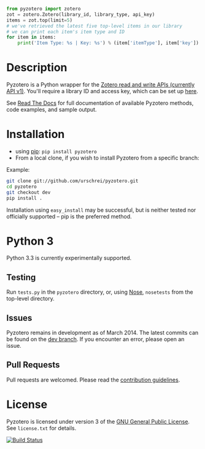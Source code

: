 ``` python
from pyzotero import zotero
zot = zotero.Zotero(library_id, library_type, api_key)
items = zot.top(limit=5)
# we've retrieved the latest five top-level items in our library
# we can print each item's item type and ID
for item in items:
    print('Item Type: %s | Key: %s') % (item['itemType'], item['key'])
```

# Description #
Pyzotero is a Python wrapper for the [Zotero read and write APIs (currently API v1)][1]. You'll require a library ID and access key, which can be set up [here][2].

See [Read The Docs][3] for full documentation of available Pyzotero methods, code examples, and sample output.

# Installation #

* using [pip][10]: `pip install pyzotero` 
* From a local clone, if you wish to install Pyzotero from a specific branch: 

Example:

``` bash
git clone git://github.com/urschrei/pyzotero.git
cd pyzotero
git checkout dev
pip install .
```

Installation using `easy_install` may be successful, but is neither tested nor officially supported – pip is the preferred method.

# Python 3 #

Python 3.3 is currently experimentally supported.

## Testing ##

Run `tests.py` in the `pyzotero` directory, or, using [Nose][7], `nosetests` from the top-level directory.

## Issues ##

Pyzotero remains in development as of March 2014. The latest commits can be found on the [dev branch][9]. If you encounter an error, please open an issue.

## Pull Requests ##

Pull requests are welcomed. Please read the [contribution guidelines](CONTRIBUTING.md). 

# License #

Pyzotero is licensed under version 3 of the [GNU General Public License][8]. See `license.txt` for details.  

[![Build Status](https://travis-ci.org/urschrei/pyzotero.png?branch=dev)](https://travis-ci.org/urschrei/pyzotero)


[1]: http://www.zotero.org/support/dev/server_api
[2]: https://www.zotero.org/settings/keys/new
[3]: http://pyzotero.readthedocs.org/en/latest/
[4]: http://packages.python.org/Pyzotero/
[5]: http://feedparser.org
[6]: http://pypi.python.org/pypi/pip
[7]: http://somethingaboutorange.com/mrl/projects/nose/1.0.0/
[8]: http://www.gnu.org/copyleft/gpl.html
[9]: https://github.com/urschrei/pyzotero/tree/dev
[10]: http://www.pip-installer.org/en/latest/index.html
